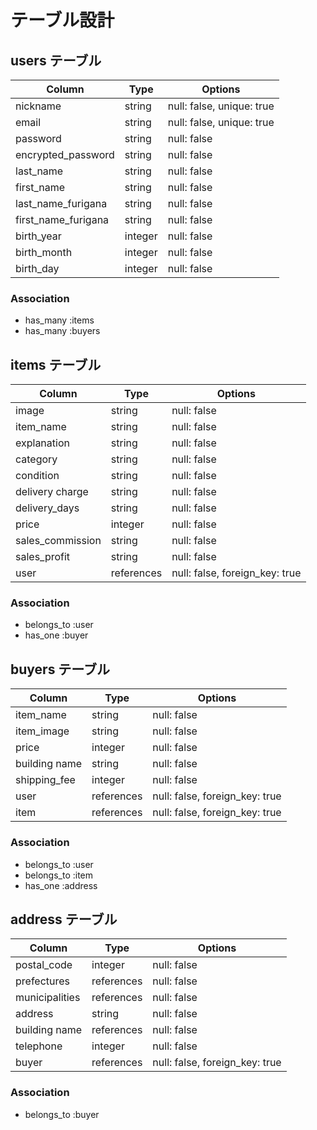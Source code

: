 # テーブル設計

## users テーブル

| Column              | Type    | Options                   |
| ------------------- | ------- | ------------------------- |
| nickname            | string  | null: false, unique: true |
| email               | string  | null: false, unique: true |
| password            | string  | null: false               |
| encrypted_password  | string  | null: false               |
| last_name           | string  | null: false               |
| first_name          | string  | null: false               |
| last_name_furigana  | string  | null: false               |
| first_name_furigana | string  | null: false               |
| birth_year          | integer | null: false               |
| birth_month         | integer | null: false               |
| birth_day           | integer | null: false               |


### Association

- has_many :items
- has_many :buyers

## items テーブル

| Column           | Type       | Options                         |
| ---------------- | ---------- | ------------------------------- |
| image            | string     | null: false                     |
| item_name        | string     | null: false                     |
| explanation      | string     | null: false                     |
| category         | string     | null: false                     |
| condition        | string     | null: false                     |
| delivery charge  | string     | null: false                     |
| delivery_days    | string     | null: false                     |
| price            | integer    | null: false                     |
| sales_commission | string     | null: false                     |
| sales_profit     | string     | null: false                     |
| user             | references | null: false, foreign_key: true  |

### Association

- belongs_to :user
- has_one :buyer

## buyers テーブル

| Column         | Type       | Options                        |
| -------------- | ---------- | ------------------------------ |
| item_name      | string     | null: false                    |
| item_image     | string     | null: false                    |
| price          | integer    | null: false                    |
| building name  | string     | null: false                    |
| shipping_fee   | integer    | null: false                    |
| user           | references | null: false, foreign_key: true |
| item           | references | null: false, foreign_key: true |

### Association

- belongs_to :user
- belongs_to :item
- has_one :address

## address テーブル

| Column         | Type       | Options                        |
| -------------- | ---------- | ------------------------------ |
| postal_code    | integer    | null: false                    |
| prefectures    | references | null: false                    |
| municipalities | references | null: false                    |
| address        | string     | null: false                    |
| building name  | references | null: false                    |
| telephone      | integer    | null: false                    |
| buyer          | references | null: false, foreign_key: true |

### Association

- belongs_to :buyer